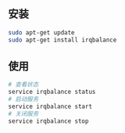 ## 安装

```bash
sudo apt-get update
sudo apt-get install irqbalance
```



## 使用

```bash
# 查看状态
service irqbalance status
# 启动服务
service irqbalance start
# 关闭服务
service irqbalance stop
```



